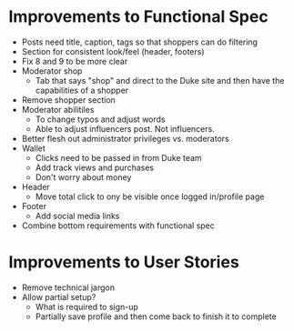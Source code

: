 # Improvements to Functional Spec
* Posts need title, caption, tags so that shoppers can do filtering
* Section for consistent look/feel (header, footers)
* Fix 8 and 9 to be more clear
* Moderator shop
    * Tab that says "shop" and direct to the Duke site and then have the capabilities of a shopper
* Remove shopper section
* Moderator abilitiles
    * To change typos and adjust words
    * Able to adjust influencers post. Not influencers.
* Better flesh out administrator privileges vs. moderators
* Wallet
    * Clicks need to be passed in from Duke team
    * Add track views and purchases
    * Don't worry about money
* Header
    * Move total click to ony be visible once logged in/profile page
* Footer
    * Add social media links
* Combine bottom requirements with functional spec

# Improvements to User Stories
* Remove technical jargon
* Allow partial setup?
    * What is required to sign-up
    * Partially save profile and then come back to finish it to complete